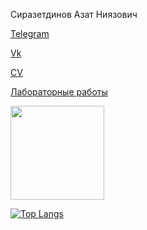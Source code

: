 Сиразетдинов Азат Ниязович
<!-- ![](https://komarev.com/ghpvc/?username=Azat2202) -->

[Telegram](t.me/Azat2202)

[Vk](vk.com/Azat2202)

[CV](https://drive.google.com/file/d/1z8Raa-UUs-upedafvaoe453iTFrYrSc7/view?usp=sharing)

[Лабораторные работы](https://github.com/Azat2202/itmo-labs)

<p>
<a href="https://github-readme-stats.vercel.app/api?username=Azat2202&show_icons=true&count_private=true">
       <img height=150 src="https://github-readme-stats.vercel.app/api?username=Azat2202&show_icons=true&count_private=true"/>
</a>

[![Top Langs](https://github-readme-stats.vercel.app/api/top-langs/?username=Azat2202&layout=pie&count_private=true)](https://github.com/anuraghazra/github-readme-stats)
</p>

